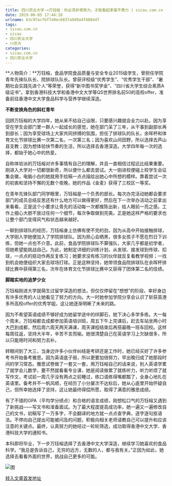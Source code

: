 ```yaml
---
title: 四川农业大学->万钰榕：你必须非常努力，才能看起来毫不费力 | sicau.com.cn
date: 2019-06-05 17:44:18
urlname: b3c97acfbf7a9ec6837a9d9a4f4864df
tags: 
- sicau.com.cn
- sicau
- 四川农业大学
- 川农大
categories:
- sicau.com.cn
- 四川农业大学
---
```



**人物简介：**万钰榕，食品学院食品质量与安全专业2015级学生，曾担任学院青年先锋队队长、院排球队队长。曾获评校级“优秀学生”、“优秀学生干部”、“暑期社会实践先进个人”等荣誉，获得“新华图书奖学金”、“四川省大学生综合素质A级证书”。拿到香港科技大学和香港中文大学等QS世界排名前50的高校offer，准备前往香港中文大学食品科学与营养学继续深造。

**不断变换角色的斜杠青年**

回顾万钰榕的大学四年，她从来不给自己设限，只要感兴趣就会全力以赴。因为享受在学生会部门里一群人一起成长的感觉，她在部门呆了三年，从干事到副部长再到部长；因为享受球场上大家共同拼搏的氛围，担任了排球队的队长，余晖杯和体育文化节排球比赛一次第二名，一次第三名；因为喜欢山间田野，所以选择去芦山县支教；因为想体验快节奏的生活，所以选择去香港深造。大学四年每一次的选择，都始于她心中的热爱。

自称体验派的万钰榕对许多事情有自己的理解，并且一直相信过程远比结果重要。刚进入大学对一切都很新奇，所以便什么都去尝试。大一刚进校便碰上校学生会征集会徽，电脑小白的她就用手绘稿一点点描绘出她心中所想的模样。靠着尝试一次的初衷和坚持不懈的无数个夜晚，她的作品《金麦》获得了三校区一等奖。

在青年先锋队部门同学眼里，万钰榕是一个负责的部长。每次办完活动她都会要求部门的成员总结反思还有什么地方可以做得更好，然后在下一次举办活动之前拿出来看看，正是这个小要求让青先的活动每一次都推陈出新，给人眼前一亮之感。工作上细心大胆不放过任何一个细节，每次争取做到完美。正是她这样严格的要求也让整个部门变得风气和状态越来越好。

一聊到排球队的经历，万钰榕身上仿佛有使不完的劲，因为从高中开始接触排球，大学刚入学她便加入了学院排球队。因为担心会晒黑，很多女孩子不愿在烈日下训练，但她一点也不介意。此前，食品学院排球队不算强队，大家几乎都是初学者，但她希望能挑战自己。为此，她制定详细的训练计划，从发球、接发球到传球、扣球，一点点的抠动作再反复练习；她要求没有练习的伙伴就反复看教学视频；一找到机会她便组织大家去球场打球。正是这种坚持，她带领食品院排球队在余晖杯排球比赛中获得第三名，次年在体育文化节排球比赛中又获得了团体第二名的佳绩。

**脚踏实地的追梦少女**

万钰榕刚进大学就萌生过留学深造的想法，但仅仅停留在“想想”的阶段，幸好身边有许多优秀的人让她看见了努力的方向。大一时她参加学院分享会认识了斩获英港多所高校offer的优秀学姐，这让她逐渐明晰了未来的路。

因为不希望英语成绩不够好成为她留学途中的绊脚石，她下决心多学多练。大一每个周末，万钰榕都去成都参加英语培训班，周五下午上完课后，赶去车站坐两小时大巴到成都，然后周六周天两天满课，周天课程结束后再搭最晚一班车回校。这样每周往返，坚持大半年，辛苦不言而喻。她很清楚自己在英语学习上欠缺很多，所以只能用时间和努力去补。

转眼间到了大三，当身边许多小伙伴纠结是考研还是工作时，她已经买好了许多参考书开始备考雅思。因为英语底子弱，所以更要加倍努力，早出晚归成了她那段时间的学习常态。雅思试卷做了一套又一套，用万钰榕自己的话来说，别人英语学累了就学会儿数学，要不然就看看专业课，她是阅读做累了就练听力，听力听烦了就写作文，考试前一周几乎没有两点之前睡过，练口语练得嘴都瓢了，全身心地扎在英语里。备考并不一帆风顺，在经历了小分屡次不达标后，她从心底里开始怀疑自己，但所幸她选择了坚持，这让她最终得偿所愿，取得了满意的雅思成绩。

有了不错的GPA（平均学分绩点）和合格的语言成绩，刚想松口气的万钰榕又遇到了新挑战——写文书和准备面试。为了最大程度提高成功率，她一遍又一遍修改自己的文书，初稿写了一万多字，不会翻译的地方就一点点查字典，逐字逐句抠语法。不停向自己提出可能被问及的问题，积极向相关老师请教自己可以提升和应该注意的关键点。最终，认真努力的她经过一轮轮筛选，成功取得香港中文大学、香港科技大学的通知书。

本科即将毕业，下一步万钰榕选择了去香港中文大学深造，继续学习她喜欢的食品科学。“我总是告诉自己，无穷的远方，无数的人，都与我有关。”正因为如此，她选择去看看外面的世界，挑战自己更多的可能。



![图](https://news.sicau.edu.cn/__local/6/35/43/5AA111F7800DC1931C59163BE10_921CCE56_477C2.jpg)

[转入文章首发地址](https://news.sicau.edu.cn/info/1078/51923.htm)